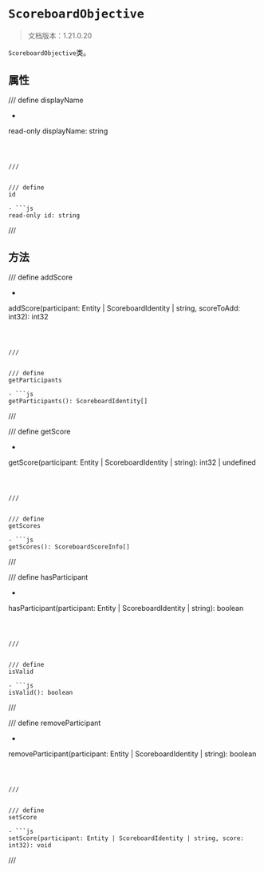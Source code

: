 # `ScoreboardObjective`

> 文档版本：1.21.0.20

`ScoreboardObjective`类。

## 属性

/// define
displayName

- ```js
read-only displayName: string
```



///


/// define
id

- ```js
read-only id: string
```



///


## 方法

/// define
addScore

- ```js
addScore(participant: Entity | ScoreboardIdentity | string, scoreToAdd: int32): int32
```



///


/// define
getParticipants

- ```js
getParticipants(): ScoreboardIdentity[]
```



///


/// define
getScore

- ```js
getScore(participant: Entity | ScoreboardIdentity | string): int32 | undefined
```



///


/// define
getScores

- ```js
getScores(): ScoreboardScoreInfo[]
```



///


/// define
hasParticipant

- ```js
hasParticipant(participant: Entity | ScoreboardIdentity | string): boolean
```



///


/// define
isValid

- ```js
isValid(): boolean
```



///


/// define
removeParticipant

- ```js
removeParticipant(participant: Entity | ScoreboardIdentity | string): boolean
```



///


/// define
setScore

- ```js
setScore(participant: Entity | ScoreboardIdentity | string, score: int32): void
```



///

